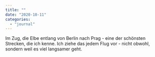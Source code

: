 ```yaml
---
title: ""
date: "2020-10-11"
categories: 
  - "journal"
---
```


Im Zug, die Elbe entlang von Berlin nach Prag - eine der schönsten Strecken, die ich kenne. Ich ziehe das jedem Flug vor - nicht obwohl, sondern weil es viel langsamer geht.
